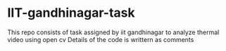 # IIT-gandhinagar-task
This repo consists of  task assigned by iit gandhinagar to analyze thermal video using open cv 
Details of the code is writtern as comments 
